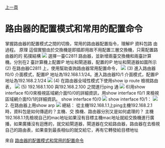 [上一頁](https://jian-hong-wu.github.io/blog/)

# 路由器的配置模式和常用的配置命令

掌握路由器的配置模式之間的切換，常用的路由器配置指令，理解IP 資料包路 由過程。
原理
這個實驗由於交換機是即插即用故不用配置三層交換機，只需配置路由器的的
拓撲結構
![](https://jian-hong-wu.github.io/blog/路由器的配置模式和常用的配置命令/1.png)
選擇一臺C2811 路由器，並新增兩臺交換機和兩臺計算機。分別在2 臺計算機上配置IP 地址和閘道器，配置的IP 地址和閘道器如圖所示
(2) 在路由器C2811 上，使用幫助查詢路由器常用配置命令，
![](https://jian-hong-wu.github.io/blog/路由器的配置模式和常用的配置命令/2.png)
(3) 進入路由器f0/0 介面模式，配置IP 地址為192.168.1.1/24。進入路由器f0/1 介面模式，配置IP 地址為192.168.2.1/24
![](https://jian-hong-wu.github.io/blog/路由器的配置模式和常用的配置命令/3.png)
(4) 在路由器全域性模式下使用show ip route 檢視路由表，
![](https://jian-hong-wu.github.io/blog/路由器的配置模式和常用的配置命令/4.png)
(5) 192.168.1.100 與192.168.2.100 之間進行ping 通
![](https://jian-hong-wu.github.io/blog/路由器的配置模式和常用的配置命令/5.png)
6)用show interface f0/0來檢視區域網介面f0/0的詳細資訊，用show interface f0/1
來檢視區域網介面f0/1的詳細資訊。
show interface f0/0
![](https://jian-hong-wu.github.io/blog/路由器的配置模式和常用的配置命令/6.png)
show interface f0/1：
![](https://jian-hong-wu.github.io/blog/路由器的配置模式和常用的配置命令/7.png)
2. 在路由器上用show arp
![](https://jian-hong-wu.github.io/blog/路由器的配置模式和常用的配置命令/8.png)
總結：
從主機192.168.1.1上ping主機192.168.2.1時，資料包是如何傳遞的？主機、交
換機、路由器分別又是如何處理的？
主機192.168.1.1先檢視自己的mac地址如果沒有目標主機mac地址就給交換機進行廣播，如果廣播沒有迴應的，就交給閘道器，閘道器在交給路由器，路由器在去檢視自己的路由表，如果查到最長相似的就交給它，再有它轉發給目標地址

來自 [路由器的配置模式和常用的配置命令](https://www.itread01.com/content/1543884363.html)

